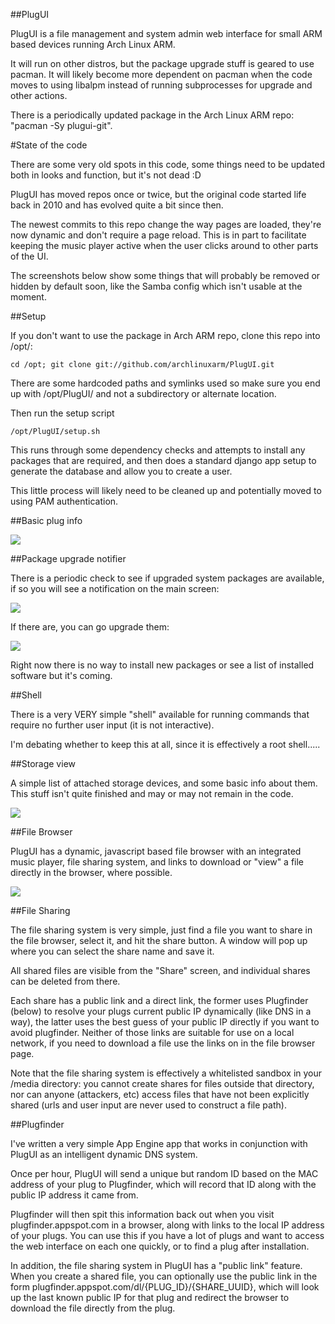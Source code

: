 ##PlugUI

PlugUI is a file management and system admin web interface for small ARM based devices running Arch Linux ARM. 

It will run on other distros, but the package upgrade stuff is geared to use pacman. It will likely become more dependent on pacman when the code moves to using libalpm instead of running subprocesses for upgrade and other actions.

There is a periodically updated package in the Arch Linux ARM repo: "pacman -Sy plugui-git".

#State of the code

There are some very old spots in this code, some things need to be updated both in looks and function, but it's not dead :D

PlugUI has moved repos once or twice, but the original code started life back in 2010 and has evolved quite a bit since then.

The newest commits to this repo change the way pages are loaded, they're now dynamic and don't require a page reload. This is in part to facilitate keeping the music player active when the user clicks around to other parts of the UI.

The screenshots below show some things that will probably be removed or hidden by default soon, like the Samba config which isn't usable at the moment.


##Setup

If you don't want to use the package in Arch ARM repo, clone this repo into /opt/:

    cd /opt; git clone git://github.com/archlinuxarm/PlugUI.git

There are some hardcoded paths and symlinks used so make sure you end up with /opt/PlugUI/ and not a subdirectory or alternate location.

Then run the setup script 

    /opt/PlugUI/setup.sh

This runs through some dependency checks and attempts to install any packages that are required, and then does a standard django app setup to generate the database and allow you to create a user. 

This little process will likely need to be cleaned up and potentially moved to using PAM authentication.

##Basic plug info

![](http://github.com/archlinuxarm/PlugUI/raw/master/screenshots/info.png)


##Package upgrade notifier

There is a periodic check to see if upgraded system packages are available, if so you will see a notification on the main screen:

![](http://github.com/archlinuxarm/PlugUIy/raw/master/screenshots/upgrades.png)


If there are, you can go upgrade them:

![](http://github.com/archlinuxarm/PlugUI/raw/master/screenshots/packages.png)



Right now there is no way to install new packages or see a list of installed software but it's coming.


##Shell

There is a very VERY simple "shell" available for running commands that require no further user input (it is not interactive).

I'm debating whether to keep this at all, since it is effectively a root shell.....



##Storage view


A simple list of attached storage devices, and some basic info about them. This stuff isn't quite finished and may or may not remain in the code.

![](http://github.com/archlinuxarm/PlugUI/raw/master/screenshots/storage.png)



##File Browser

PlugUI has a dynamic, javascript based file browser with an integrated music player, file sharing system, and links to download or "view" a file directly in the browser, where possible.

![](http://github.com/archlinuxarm/PlugUI/raw/master/screenshots/files.png)


##File Sharing

The file sharing system is very simple, just find a file you want to share in the file browser, select it, and hit the share button. A window will pop up where you can select the share name and save it. 

All shared files are visible from the "Share" screen, and individual shares can be deleted from there. 

Each share has a public link and a direct link, the former uses Plugfinder (below) to resolve your plugs current public IP dynamically (like DNS in a way), the latter uses the best guess of your public IP directly if you want to avoid plugfinder. Neither of those links are suitable for use on a local network, if you need to download a file use the links on in the file browser page.

Note that the file sharing system is effectively a whitelisted sandbox in your /media directory: you cannot create shares for files outside that directory, nor can anyone (attackers, etc) access files that have not been explicitly shared (urls and user input are never used to construct a file path).


##Plugfinder

I've written a very simple App Engine app that works in conjunction with PlugUI as an intelligent dynamic DNS system.

Once per hour, PlugUI will send a unique but random ID based on the MAC address of your plug to Plugfinder, which will record that ID along with the public IP address it came from. 

Plugfinder will then spit this information back out when you visit plugfinder.appspot.com in a browser, along with links to the local IP address of your plugs.  You can use this if you have a lot of plugs and want to access the web interface on each one quickly, or to find a plug after installation.

In addition, the file sharing system in PlugUI has a "public link" feature. When you create a shared file, you can optionally use the public link in the form plugfinder.appspot.com/dl/{PLUG_ID}/{SHARE_UUID}, which will look up the last known public IP for that plug and redirect the browser to download the file directly from the plug.


